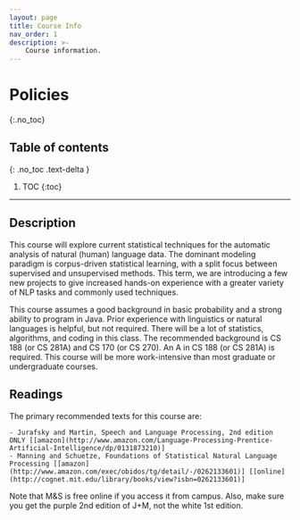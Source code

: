 ```yaml
---
layout: page
title: Course Info
nav_order: 1
description: >-
    Course information.
---
```


# Policies
{:.no_toc}

## Table of contents
{: .no_toc .text-delta }

1. TOC
{:toc}

---

## Description

This course will explore current statistical techniques for the automatic analysis of natural (human) language data. The dominant modeling paradigm is corpus-driven statistical learning, with a split focus between supervised and unsupervised methods.  This term, we are introducing a few new projects to give increased hands-on experience with a greater variety of NLP tasks and commonly used techniques.

This course assumes a good background in basic probability and a strong ability to program in Java. Prior experience with linguistics or natural languages is helpful, but not required.  There will be a lot of statistics, algorithms, and coding in this class.  The recommended background is CS 188 (or CS 281A) and CS 170 (or CS 270).  An A in CS 188 (or CS 281A) is required.  This course will be more work-intensive than most graduate or undergraduate courses.

## Readings

The primary recommended texts for this course are:

    - Jurafsky and Martin, Speech and Language Processing, 2nd edition ONLY [[amazon](http://www.amazon.com/Language-Processing-Prentice-Artificial-Intelligence/dp/0131873210)]
    - Manning and Schuetze, Foundations of Statistical Natural Language Processing [[amazon](http://www.amazon.com/exec/obidos/tg/detail/-/0262133601)] [[online](http://cognet.mit.edu/library/books/view?isbn=0262133601)]

Note that M&S is free online if you access it from campus.  Also, make sure you get the purple 2nd edition of J+M, not the white 1st edition.

